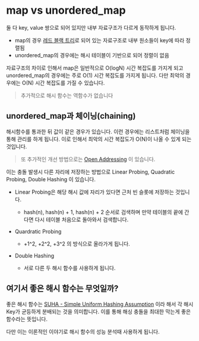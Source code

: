 # map vs unordered_map

둘 다 key, value 쌍으로 되어 있지만 내부 자료구조가 다르게 동작하게 됩니다. 

- map의 경우 [레드 블랙 트리](https://ko.wikipedia.org/wiki/%EB%A0%88%EB%93%9C-%EB%B8%94%EB%9E%99_%ED%8A%B8%EB%A6%AC)로 되어 있는 자료구조로 내부 원소들이 key에 따라 정렬됨
- unordered_map의 경우에는 해시 테이블이 기반으로 되어 정렬이 없음

자료구조의 차이로 인해서 map은 일반적으로 O(logN) 시간 복잡도를 가지게 되고 unordered_map의 경우에는 주로 O(1) 시간 복잡도를 가지게 됩니다. 다만 최악의 경우에는 O(N) 시간 복잡도를 가질 수 있습니다.



> 추가적으로 해시 함수는 역함수가 없습니다



## unordered_map과 체이닝(chaining)

해시함수를 통과한 뒤 값이 같은 경우가 있습니다. 이런 경우에는 리스트처럼 체이닝을 통해 관리를 하게 됩니다. 이로 인해서 최악의 시간 복잡도가 O(N)이 나올 수 있게 되는 것입니다.



> 또 추가적인 개선 방법으로는 [Open Addressing](https://en.wikipedia.org/wiki/Open_addressing) 이 있습니다.

이는 충돌 발생시 다른 자리에 저장하는 방법으로 Linear Probing, Quadratic Probing, Double Hashing 이 있습니다.

- Linear Probing은 해당 해시 값에 자리가 있다면 근처 빈 슬롯에 저장하는 것입니다.
  - hash(n), hash(n) + 1, hash(n) + 2 순서로 검색하며 만약 테이블의 끝에 간다면 다시 테이블 처음으로 돌아와서 검색합니다.
- Quardratic Probing
  - +1^2, +2^2, +3^2 의 방식으로 올라가게 됩니다.

- Double Hashing
  - 서로 다른 두 해시 함수를 사용하게 됩니다.



## 여기서 좋은 해시 함수는 무엇일까?

좋은 해시 함수는 [SUHA - Simple Uniform Hashing Assumption](https://en.wikipedia.org/wiki/SUHA_(computer_science)) 이라 해서 각 해시 Key가 균등하게 분배되는 것을 의미합니다. 이를 통해 해싱 충돌을 최대한 막는게 좋은 함수라는 뜻입니다.

다만 이는 이론적인 이야기로 해시 함수의 성능 분석때 사용하게 됩니다.